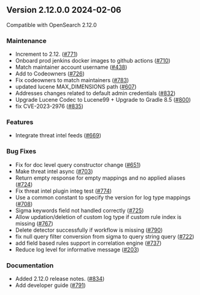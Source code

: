 ## Version 2.12.0.0 2024-02-06

Compatible with OpenSearch 2.12.0

### Maintenance
* Increment to 2.12. ([#771](https://github.com/opensearch-project/security-analytics/pull/771))
* Onboard prod jenkins docker images to github actions ([#710](https://github.com/opensearch-project/security-analytics/pull/710))
* Match maintainer account username ([#438](https://github.com/opensearch-project/security-analytics/pull/438))
* Add to Codeowners ([#726](https://github.com/opensearch-project/security-analytics/pull/726))
* Fix codeowners to match maintainers ([#783](https://github.com/opensearch-project/security-analytics/pull/783))
* updated lucene MAX_DIMENSIONS path ([#607](https://github.com/opensearch-project/security-analytics/pull/607))
* Addresses changes related to default admin credentials ([#832](https://github.com/opensearch-project/security-analytics/pull/832))
* Upgrade Lucene Codec to Lucene99 + Upgrade to Gradle 8.5 ([#800](https://github.com/opensearch-project/security-analytics/pull/800))
* fix CVE-2023-2976 ([#835](https://github.com/opensearch-project/security-analytics/pull/835))

### Features
* Integrate threat intel feeds ([#669](https://github.com/opensearch-project/security-analytics/pull/669))

### Bug Fixes
* Fix for doc level query constructor change ([#651](https://github.com/opensearch-project/security-analytics/pull/651))
* Make threat intel async ([#703](https://github.com/opensearch-project/security-analytics/pull/703))
* Return empty response for empty mappings and no applied aliases ([#724](https://github.com/opensearch-project/security-analytics/pull/724))
* Fix threat intel plugin integ test ([#774](https://github.com/opensearch-project/security-analytics/pull/774))
* Use a common constant to specify the version for log type mappings ([#708](https://github.com/opensearch-project/security-analytics/pull/734))
* Sigma keywords field not handled correctly ([#725](https://github.com/opensearch-project/security-analytics/pull/725))
* Allow updation/deletion of custom log type if custom rule index is missing ([#767](https://github.com/opensearch-project/security-analytics/pull/767))
* Delete detector successfully if workflow is missing ([#790](https://github.com/opensearch-project/security-analytics/pull/790))
* fix null query filter conversion from sigma to query string query ([#722](https://github.com/opensearch-project/security-analytics/pull/722))
* add field based rules support in correlation engine ([#737](https://github.com/opensearch-project/security-analytics/pull/737))
* Reduce log level for informative message ([#203](https://github.com/opensearch-project/security-analytics/pull/203))

### Documentation
* Added 2.12.0 release notes. ([#834](https://github.com/opensearch-project/security-analytics/pull/834))
* Add developer guide ([#791](https://github.com/opensearch-project/security-analytics/pull/791))
